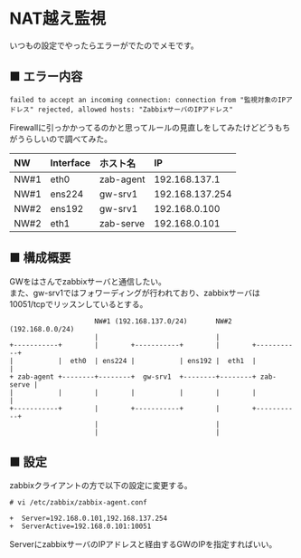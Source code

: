 # NAT越え監視
いつもの設定でやったらエラーがでたのでメモです。
## ■ エラー内容
```
failed to accept an incoming connection: connection from "監視対象のIPアドレス" rejected, allowed hosts: "ZabbixサーバのIPアドレス"
```
Firewallに引っかかってるのかと思ってルールの見直しをしてみたけどどうもちがうらしいので調べてみた。

|NW|Interface|ホスト名|IP|
|:---|:---|:---|:---|
|NW#1|eth0|zab-agent|192.168.137.1|
|NW#1|ens224|gw-srv1|192.168.137.254|
|NW#2|ens192|gw-srv1|192.168.0.100|
|NW#2|eth1|zab-serve|192.168.0.101|

## ■ 構成概要
GWをはさんでzabbixサーバと通信したい。  
また、gw-srv1ではフォワーディングが行われており、zabbixサーバは10051/tcpでリッスンしているとする。
```
                     NW#1 (192.168.137.0/24)       NW#2 (192.168.0.0/24)
                     |                             |
+-----------+        |        +-----------+        |        +-----------+
|           |  eth0  | ens224 |           | ens192 |  eth1  |           |
+ zab-agent +--------+--------+  gw-srv1  +--------+--------+ zab-serve |
|           |        |        |           |        |        |           |
+-----------+        |        +-----------+        |        +-----------+
                     |                             |
                     |                             |
```
## ■ 設定
zabbixクライアントの方で以下の設定に変更する。
```
# vi /etc/zabbix/zabbix-agent.conf
```
```
+  Server=192.168.0.101,192.168.137.254
+  ServerActive=192.168.0.101:10051
```
ServerにzabbixサーバのIPアドレスと経由するGWのIPを指定すればいい。
